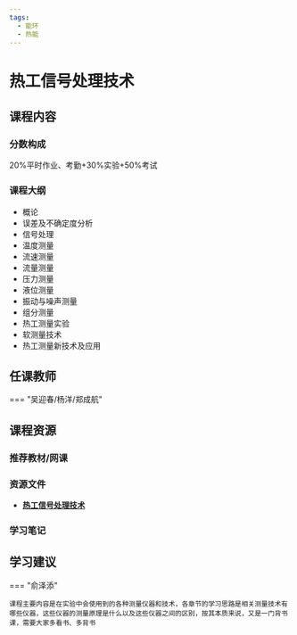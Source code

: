 ```yaml
---
tags:
  - 能环
  - 热能
---
```


# 热工信号处理技术

## 课程内容

### 分数构成

20%平时作业、考勤+30%实验+50%考试

### 课程大纲

- 概论
- 误差及不确定度分析
- 信号处理
- 温度测量
- 流速测量
- 流量测量
- 压力测量
- 液位测量
- 振动与噪声测量
- 组分测量
- 热工测量实验
- 软测量技术
- 热工测量新技术及应用

## 任课教师

=== "吴迎春/杨洋/郑成航"

## 课程资源

### 推荐教材/网课

### 资源文件

- [**热工信号处理技术**](https://pan.baidu.com/s/1GT6Hz2KO7nXOR8mSe3xjag?pwd=1kak)

### 学习笔记

## 学习建议

=== "俞泽添"

    课程主要内容是在实验中会使用到的各种测量仪器和技术，各章节的学习思路是相关测量技术有哪些仪器，这些仪器的测量原理是什么以及这些仪器之间的区别，按其本质来说，又是一门背书课，需要大家多看书、多背书








